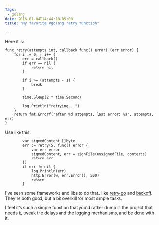 ```yaml
---
Tags:
 - golang
date: 2016-01-04T14:44:18-05:00
title: "My favorite #golang retry function"

---
```


Here it is:

```
func retry(attempts int, callback func() error) (err error) {
	for i := 0; ; i++ {
		err = callback()
		if err == nil {
			return nil
		}

		if i >= (attempts - 1) {
			break
		}

		time.Sleep(2 * time.Second)

		log.Println("retrying...")
	}
	return fmt.Errorf("after %d attempts, last error: %s", attempts, err)
}
```

Use like this:

```
		var signedContent []byte
		err := retry(5, func() error {
			var err error
			signedContent, err = signFile(unsignedFile, contents)
			return err
		})
		if err != nil {
			log.Println(err)
			http.Error(w, err.Error(), 500)
			return
		}
```

I've seen some frameworks and libs to do that.. like
[retry-go](https://github.com/giantswarm/retry-go) and
[backoff](https://github.com/cenkalti/backoff). They're both good, but
a bit overkill for most simple tasks.

I feel it's such a simple function that you'd rather dump in the
project that needs it, tweak the delays and the logging mechanisms,
and be done with it.

<!--more-->
